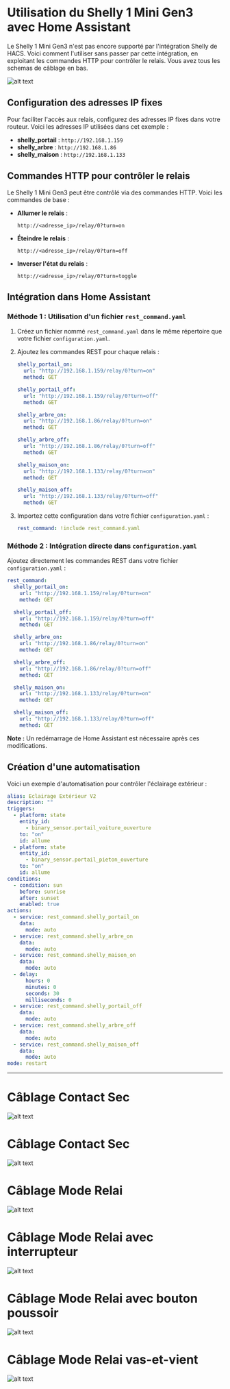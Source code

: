 # Utilisation du Shelly 1 Mini Gen3 avec Home Assistant

Le Shelly 1 Mini Gen3 n'est pas encore supporté par l'intégration Shelly de HACS. Voici comment l'utiliser sans passer par cette intégration, en exploitant les commandes HTTP pour contrôler le relais.
Vous avez tous les schemas de câblage en bas.

![alt text](shelly_1_mini_gen3.jpg?raw=true)


## Configuration des adresses IP fixes

Pour faciliter l'accès aux relais, configurez des adresses IP fixes dans votre routeur. Voici les adresses IP utilisées dans cet exemple :

- **shelly_portail** : `http://192.168.1.159`
- **shelly_arbre** : `http://192.168.1.86`
- **shelly_maison** : `http://192.168.1.133`

## Commandes HTTP pour contrôler le relais

Le Shelly 1 Mini Gen3 peut être contrôlé via des commandes HTTP. Voici les commandes de base :

- **Allumer le relais** :
  ```
  http://<adresse_ip>/relay/0?turn=on
  ```

- **Éteindre le relais** :
  ```
  http://<adresse_ip>/relay/0?turn=off
  ```

- **Inverser l'état du relais** :
  ```
  http://<adresse_ip>/relay/0?turn=toggle
  ```

## Intégration dans Home Assistant

### Méthode 1 : Utilisation d'un fichier `rest_command.yaml`

1. Créez un fichier nommé `rest_command.yaml` dans le même répertoire que votre fichier `configuration.yaml`.

2. Ajoutez les commandes REST pour chaque relais :

    ```yaml
    shelly_portail_on:
      url: "http://192.168.1.159/relay/0?turn=on"
      method: GET

    shelly_portail_off:
      url: "http://192.168.1.159/relay/0?turn=off"
      method: GET

    shelly_arbre_on:
      url: "http://192.168.1.86/relay/0?turn=on"
      method: GET

    shelly_arbre_off:
      url: "http://192.168.1.86/relay/0?turn=off"
      method: GET

    shelly_maison_on:
      url: "http://192.168.1.133/relay/0?turn=on"
      method: GET

    shelly_maison_off:
      url: "http://192.168.1.133/relay/0?turn=off"
      method: GET
    ```

3. Importez cette configuration dans votre fichier `configuration.yaml` :

    ```yaml
    rest_command: !include rest_command.yaml
    ```

### Méthode 2 : Intégration directe dans `configuration.yaml`

Ajoutez directement les commandes REST dans votre fichier `configuration.yaml` :

```yaml
rest_command:
  shelly_portail_on:
    url: "http://192.168.1.159/relay/0?turn=on"
    method: GET

  shelly_portail_off:
    url: "http://192.168.1.159/relay/0?turn=off"
    method: GET

  shelly_arbre_on:
    url: "http://192.168.1.86/relay/0?turn=on"
    method: GET

  shelly_arbre_off:
    url: "http://192.168.1.86/relay/0?turn=off"
    method: GET

  shelly_maison_on:
    url: "http://192.168.1.133/relay/0?turn=on"
    method: GET

  shelly_maison_off:
    url: "http://192.168.1.133/relay/0?turn=off"
    method: GET
```

**Note :** Un redémarrage de Home Assistant est nécessaire après ces modifications.

## Création d'une automatisation

Voici un exemple d'automatisation pour contrôler l'éclairage extérieur :

```yaml
alias: Eclairage Extérieur V2
description: ""
triggers:
  - platform: state
    entity_id:
      - binary_sensor.portail_voiture_ouverture
    to: "on"
    id: allume
  - platform: state
    entity_id:
      - binary_sensor.portail_pieton_ouverture
    to: "on"
    id: allume
conditions:
  - condition: sun
    before: sunrise
    after: sunset
    enabled: true
actions:
  - service: rest_command.shelly_portail_on
    data:
      mode: auto
  - service: rest_command.shelly_arbre_on
    data:
      mode: auto
  - service: rest_command.shelly_maison_on
    data:
      mode: auto
  - delay:
      hours: 0
      minutes: 0
      seconds: 30
      milliseconds: 0
  - service: rest_command.shelly_portail_off
    data:
      mode: auto
  - service: rest_command.shelly_arbre_off
    data:
      mode: auto
  - service: rest_command.shelly_maison_off
    data:
      mode: auto
mode: restart
```

---

# Câblage Contact Sec
![alt text](calblage_contact_sec.jpg?raw=true)

# Câblage Contact Sec
![alt text](calblage_contact_sec_avec_inter.jpg?raw=true)


# Câblage Mode Relai
![alt text](mode_relai.jpg?raw=true)

# Câblage Mode Relai avec interrupteur
![alt text](mode_relai_avec_inter.jpg?raw=true)


# Câblage Mode Relai avec bouton poussoir
![alt text](mode_relai_bouton_poussoir.jpg?raw=true)

# Câblage Mode Relai vas-et-vient
![alt text](mode_relai_vas_et_vient.jpg?raw=true)











